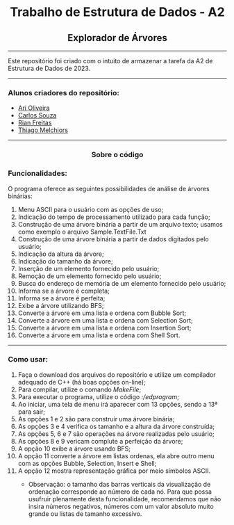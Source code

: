 <h1 align = "center"> Trabalho de Estrutura de Dados - A2 </h1>
<h2 align = "center"> Explorador de Árvores </h2>

<hr>

<p> Este repositório foi criado com o intuito de armazenar a tarefa da A2 de Estrutura de Dados de 2023.</p>

<hr>

<h3>Alunos criadores do repositório:</h3>

<ul>
  <li> <a href = "https://github.com/AriOliv"> Ari Oliveira <a/> </li>
  <li> <a href = "https://github.com/CarlSouza"> Carlos Souza <a/> </li>
  <li> <a href = "https://github.com/Rian-Freitas"> Rian Freitas <a/> </li>
  <li> <a href = "https://github.com/TFrankeM"> Thiago Melchiors <a/> </li>
</ul>
  
<hr>

<h3 align = "center">Sobre o código</h3>

<h3>Funcionalidades:</h3>
<p>O programa oferece as seguintes possibilidades de análise de árvores binárias:</p>

<ol>
  <li> Menu ASCII para o usuário com as opções de uso; </li>
  <li> Indicação do tempo de processamento utilizado para cada função; </li>
  <li> Construção de uma árvore binária a partir de um arquivo texto; usamos como exemplo o arquivo Sample.TextFile.Txt </li>
  <li> Construção de uma árvore binária a partir de dados digitados pelo usuário; </li>
  <li> Indicação da altura da árvore; </li>
  <li> Indicação do tamanho da árvore; </li>
  <li> Inserção de um elemento fornecido pelo usuário; </li>
  <li> Remoção de um elemento fornecido pelo usuário; </li>
  <li> Busca do endereço de memória de um elemento fornecido pelo usuário; </li>
  <li> Informa se a árvore é completa; </li>
  <li> Informa se a árvore é perfeita; </li>
  <li> Exibe a árvore utilizando BFS; </li>
  <li> Converte a árvore em uma lista e ordena com Bubble Sort; </li>
  <li> Converte a árvore em uma lista e ordena com Selection Sort; </li>
  <li> Converte a árvore em uma lista e ordena com Insertion Sort; </li>
  <li> Converte a árvore em uma lista e ordena com Shell Sort. </li>
  
</ol>

<hr>

<h3>Como usar:</h3>

<p></p>

<ol>
  <li> Faça o download dos arquivos do repositório e utilize um compilador adequado de C++ (há boas opções on-line); </li>
  <li> Para compilar, utilize o comando <i>MakeFile</i>; </li>
  <li> Para executar o programa, utilize o código <i>:/edprogram</i>; </li>
  <li> Ao iniciar, uma tela de menu irá aparecer com 13 opções, sendo a 13ª para sair; </li>
  <li> As opções 1 e 2 são para construir uma árvore binária; </li>
  <li> As opções 3 e 4 verifica os tamanho e a altura da árvore construída; </li>
  <li> As opções 5, 6 e 7 são operações na árvore realizadas pelo usuário; </li>
  <li> As opções 8 e 9 vericam  complute a perfeição da árvore; </li>
  <li> A opção 10 exibe a árvore usando BFS; </li>
  <li> A opção 11 converte a árvore em listas ordenas, ela abre outro menu com as opções Bubble, Selection, Insert e Shell; </li>
  <li> A opção 12 mostra representação gráfica por meio símbolos ASCII. </li>
      <ul>
        <li> Observação: o tamanho das barras verticais da visualização de ordenação corresponde ao número de cada nó. Para que possa usufruir plenamente desta funcionalidade, recomendamos que não insira números negativos, números com um valor absoluto muito grande ou listas de tamanho excessivo.</li>
      </ul>
</ol>




